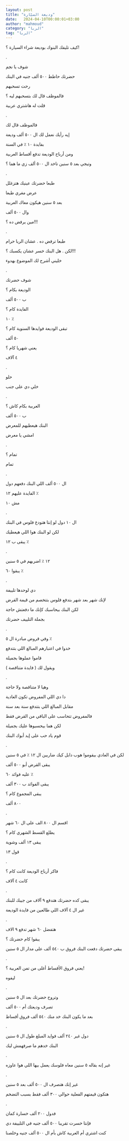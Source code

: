 ```yaml
---
layout: post
title: "وديعة السيّارة"
date:   2024-04-10T00:00:01+03:00
author: "mahmoud"
category: "الربا"
tag: "الربا"
---
```



كيف تليفك البنوك بوديعة شراء السيارة ؟!

.

شوف يا نجم

حضرتك حاطط ٥٠٠ ألف جنيه في البنك

رحت تسحبهم

فالموظف قال لك بتسحبهم ليه ؟

قلت له هاشتري عربية

.

فالموظف قال لك

إيه رأيك نعمل لك ال ٥٠٠ ألف وديعة

بفايدة ١٠ ٪ في السنة

ومن أرباح الوديعة تدفع أقساط العربية

وتيجي بعد ٥ سنين تاخد ال ٥٠٠ ألف زي ما هما ؟

.

طبعا حضرتك عينيك هتزغلل

عرض مغري طبعا

بعد ٥ سنين هيكون معاك العربية

وال ٥٠٠ ألف

مين يرفض ده ؟!!!

.

طبعا ترفض ده . عشان الربا حرام

لكن . هل البنك خسر عشان يكسبك ؟!!!

خليني أشرح لك الموضوع بهدوء

.

شوف حضرتك

الوديعة بكام ؟

ب ٥٠٠ ألف

الفايدة كام ؟

١٠ ٪

تبقى الوديعة فوايدها السنوية كام ؟

٥٠ ألف

يعني شهريا كام ؟

٤ آلاف

.

حلو

خلي دي على جنب

.

العربية بكام كاش ؟

ب ٥٠٠ ألف

البنك هيعطيهم للمعرض

امشي يا معرض

.

تمام ؟

تمام

.

ال ٥٠٠ ألف اللي البنك دفعهم دول

الفايدة عليهم ١٢ ٪

مش ١٠

.

ال ١٠ دول لو إنتا هتودع فلوس في البنك

لكن لو البنك هوا اللي هيعطيك

يبقى ب ١٢ ٪

.

١٢ ٪ اضربهم في ٥ سنين

يبقوا ٦٠ ٪

.

دي لوحدها تلييفة

لإنك شهر بعد شهر بتدفع فلوس بتتخصم من قيمة القرض

لكن البنك بيحاسبك كإنك ما دفعتش حاجة

بجملة التلييف حضرتك

.

وفي قروض مبادرة ال ٥ ٪

خدوا في اعتبارهم المبالغ اللي بتتدفع

قاموا عملوها بجميلة

ويقول لك ( فايدة متناقصة )

.

وهيا لا متناقصة ولا حاجة

دا دي اللي المفروض تكون العادية

مقابل المبالغ اللي بتتدفع سنة بعد سنة

فالمفروض تتحاسب على الباقي من القرض فقط

لكن هما بيحسبوها عليك بجميلة

قوم ياد حب على إيد أبوك البنك

.

لكن في العادي بيقوموا هوب دابل كيك ضاربين ال ١٢ ٪ في ٥
سنين

يبقى القرض أبو ٥٠٠ ألف

عليه فوائد ٦٠ ٪

يبقى الفوائد ب ٣٠٠ ألف

يبقى المجموع كام ؟

٨٠٠ ألف

.

اقسم ال ٨٠٠ الف على ال ٦٠ شهر

يطلع القسط الشهري كام ؟

يبقى ١٣ ألف وشوية

قول ١٣

.

فاكر أرباح الوديعة كانت كام ؟

كانت ٤ آلاف

.

يبقى كده حضرتك هتدفع ٩ آلاف من جيبك للبنك

غير ال ٤ آلاف اللي طالعين من فايدة الوديعة

.

هتفضل ٦٠ شهر تدفع ٩ الاف

يبقوا كام حضرتك ؟

يبقى حضرتك دفعت البنك فروق ب ٥٤٠ ألف على مدار ال ٥
سنين

.

يعني فروق الأقساط أغلى من تمن العربية ؟!

ليفوه

.

وتروح حضرتك بعد ال ٥ سنين

تصرف وديعتك أم ٥٠٠ ألف

بعد ما يكون البنك خد منك ٥٤٠ ألف فروق أقساط

.

دول غير ٢٤٠ ألف فوايد المبلغ طول ال ٥ سنين

البنك خدهم ما صرفهمش ليك

.

غير إنه بقاله ٥ سنين معاه فلوسك يعمل بيها اللي هوا
عاوزه

.

غير إنك هتصرف ال ٥٠٠ ألف بعد ٥ سنين

هتكون قيمتهم الفعلية حوالي ٣٠٠ ألف فقط بسبب
التضخم

.

فدول ٢٠٠ ألف خسارة كمان

فإنتا خسرت تقريبا ٥٠٠ ألف جنيه في التلييفة دي

كنت اشتري أم العربية كاش بأم ال ٥٠٠ ألف جنيه
وخلصنا

